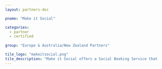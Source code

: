 ```yaml
---
layout: partners-doc

pname: "Make it Social"

categories: 
  - partner
  - certified
  
group: "Europe & Australia/New Zealand Partners"

tile_logo: "makeitsocial.png"
tile_description: "Make it Social offers a Social Booking Service that enables customers to reserve tickets, invite their friends and have everybody pay for themselves."
---
```

